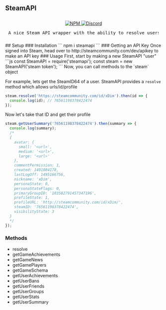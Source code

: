 ## SteamAPI
<div style="text-align:center;padding:10px">
    <a href="https://www.npmjs.com/package/steamapi">
        <img src="https://nodei.co/npm/steamapi.png?compact=true" alt="">
    </a>
    <br>
    <a href="https://www.npmjs.com/package/steamapi">
        <img src="https://img.shields.io/npm/v/steamapi.svg?maxAge=3600" alt="NPM">
    </a>
    <a href="https://dc.dim.codes">
        <img src="https://img.shields.io/discord/204352669731520512.svg?maxAge=3600" alt="Discord">
    </a>
    <pre>A nice Steam API wrapper with the ability to resolve users</pre>
</div>
## Setup
### Installation
```
npm i steamapi
```
### Getting an API Key
Once signed into Steam, head over to http://steamcommunity.com/dev/apikey to make an API key
### Usage
First, start by making a new SteamAPI "user"
```js
const SteamAPI = require('steamapi');
const steam = new SteamAPI('steam token');
```
Now, you can call methods to the `steam` object

For example, lets get the SteamID64 of a user. SteamAPI provides a `resolve` method which allows urls/id/profile
```js
steam.resolve('https://steamcommunity.com/id/xDim').then(id => {
  console.log(id); // 76561198378422474
});
```
Now let's take that ID and get their profile
```js
steam.getUserSummary('76561198378422474').then(summary => {
  console.log(summary);
  /*
  {
  	avatar: {
      small: '<url>',
      medium: '<url>',
      large: '<url>'
    },
    commentPermission: 1,
    created: 1491084178,
    lastLogOff: 1495166756,
    nickname: 'xDim',
    personaState: 0,
    personaStateFlags: 0,
    primaryGroupID: '103582791457347196',
    profileState: 1,
    profileURL: 'http://steamcommunity.com/id/xDim/',
    steamID: '76561198378422474',
    visibilityState: 3
  }
  */
});
```
### Methods
- resolve
- getGameAchievements
- getGameNews
- getGamePlayers
- getGameSchema
- getUserAchievements
- getUserBans
- getUserFriends
- getUserGroups
- getUserStats
- getUserSummary